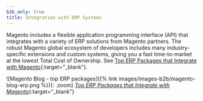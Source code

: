 ```yaml
---
b2b_only: true
title: Integration with ERP Systems
---
```


Magento includes a flexible application programming interface (API) that integrates with a variety of ERP solutions from Magento partners. The robust Magento global ecosystem of developers includes many industry-specific extensions and custom systems, giving you a fast time-to-market at the lowest Total Cost of Ownership. See [Top ERP Packages that Integrate with Magento][1]{:target="_blank"}.

![Magento Blog - top ERP packages]({% link images/images-b2b/magento-blog-erp.png %}){: .zoom}
[_Top ERP Packages that Integrate with Magento_][1]{:target="_blank"}

[1]: https://magento.com/blog/best-practices/top-erp-packages-integrate-magento
